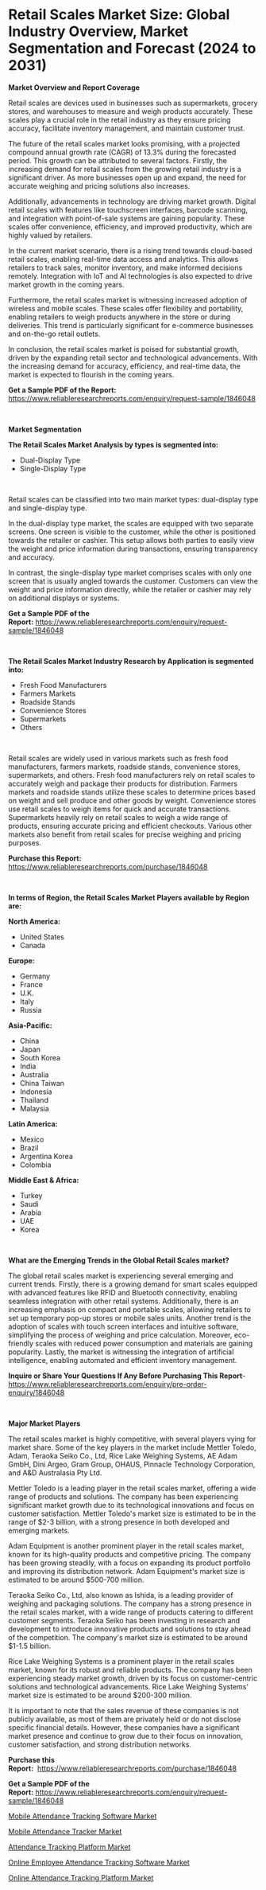 <p><h1>Retail Scales Market Size: Global Industry Overview, Market Segmentation and Forecast (2024 to 2031)</h1></p><p><strong>Market Overview and Report Coverage</strong></p>
<p><p>Retail scales are devices used in businesses such as supermarkets, grocery stores, and warehouses to measure and weigh products accurately. These scales play a crucial role in the retail industry as they ensure pricing accuracy, facilitate inventory management, and maintain customer trust. </p><p>The future of the retail scales market looks promising, with a projected compound annual growth rate (CAGR) of 13.3% during the forecasted period. This growth can be attributed to several factors. Firstly, the increasing demand for retail scales from the growing retail industry is a significant driver. As more businesses open up and expand, the need for accurate weighing and pricing solutions also increases.</p><p>Additionally, advancements in technology are driving market growth. Digital retail scales with features like touchscreen interfaces, barcode scanning, and integration with point-of-sale systems are gaining popularity. These scales offer convenience, efficiency, and improved productivity, which are highly valued by retailers.</p><p>In the current market scenario, there is a rising trend towards cloud-based retail scales, enabling real-time data access and analytics. This allows retailers to track sales, monitor inventory, and make informed decisions remotely. Integration with IoT and AI technologies is also expected to drive market growth in the coming years.</p><p>Furthermore, the retail scales market is witnessing increased adoption of wireless and mobile scales. These scales offer flexibility and portability, enabling retailers to weigh products anywhere in the store or during deliveries. This trend is particularly significant for e-commerce businesses and on-the-go retail outlets.</p><p>In conclusion, the retail scales market is poised for substantial growth, driven by the expanding retail sector and technological advancements. With the increasing demand for accuracy, efficiency, and real-time data, the market is expected to flourish in the coming years.</p></p>
<p><strong>Get a Sample PDF of the Report:</strong> <a href="https://www.reliableresearchreports.com/enquiry/request-sample/1846048">https://www.reliableresearchreports.com/enquiry/request-sample/1846048</a></p>
<p>&nbsp;</p>
<p><strong>Market Segmentation</strong></p>
<p><strong>The Retail Scales Market Analysis by types is segmented into:</strong></p>
<p><ul><li>Dual-Display Type</li><li>Single-Display Type</li></ul></p>
<p>&nbsp;</p>
<p><p>Retail scales can be classified into two main market types: dual-display type and single-display type. </p><p>In the dual-display type market, the scales are equipped with two separate screens. One screen is visible to the customer, while the other is positioned towards the retailer or cashier. This setup allows both parties to easily view the weight and price information during transactions, ensuring transparency and accuracy. </p><p>In contrast, the single-display type market comprises scales with only one screen that is usually angled towards the customer. Customers can view the weight and price information directly, while the retailer or cashier may rely on additional displays or systems.</p></p>
<p><strong>Get a Sample PDF of the Report:</strong>&nbsp;<a href="https://www.reliableresearchreports.com/enquiry/request-sample/1846048">https://www.reliableresearchreports.com/enquiry/request-sample/1846048</a></p>
<p>&nbsp;</p>
<p><strong>The Retail Scales Market Industry Research by Application is segmented into:</strong></p>
<p><ul><li>Fresh Food Manufacturers</li><li>Farmers Markets</li><li>Roadside Stands</li><li>Convenience Stores</li><li>Supermarkets</li><li>Others</li></ul></p>
<p>&nbsp;</p>
<p><p>Retail scales are widely used in various markets such as fresh food manufacturers, farmers markets, roadside stands, convenience stores, supermarkets, and others. Fresh food manufacturers rely on retail scales to accurately weigh and package their products for distribution. Farmers markets and roadside stands utilize these scales to determine prices based on weight and sell produce and other goods by weight. Convenience stores use retail scales to weigh items for quick and accurate transactions. Supermarkets heavily rely on retail scales to weigh a wide range of products, ensuring accurate pricing and efficient checkouts. Various other markets also benefit from retail scales for precise weighing and pricing purposes.</p></p>
<p><strong>Purchase this Report:</strong>&nbsp; <a href="https://www.reliableresearchreports.com/purchase/1846048">https://www.reliableresearchreports.com/purchase/1846048</a></p>
<p>&nbsp;</p>
<p><strong>In terms of Region, the Retail Scales Market Players available by Region are:</strong></p>
<p>
    <p> <strong> North America: </strong>
        <ul>
            <li>United States</li>
            <li>Canada</li>
        </ul>
        </p> 
    <p> <strong> Europe: </strong>
        <ul>
            <li>Germany</li>
            <li>France</li>
            <li>U.K.</li>
            <li>Italy</li>
            <li>Russia</li>
        </ul>
        </p> 
    <p> <strong> Asia-Pacific: </strong>
        <ul>
            <li>China</li>
            <li>Japan</li>
            <li>South Korea</li>
            <li>India</li>
            <li>Australia</li>
            <li>China Taiwan</li>
            <li>Indonesia</li>
            <li>Thailand</li>
            <li>Malaysia</li>
        </ul>
        </p> 
    <p> <strong> Latin America: </strong>
        <ul>
            <li>Mexico</li>
            <li>Brazil</li>
            <li>Argentina Korea</li>
            <li>Colombia</li>
        </ul>
        </p> 
    <p> <strong> Middle East & Africa: </strong>
        <ul>
            <li>Turkey</li>
            <li>Saudi</li>
            <li>Arabia</li>
            <li>UAE</li>
            <li>Korea</li>
        </ul>
    </p>
    </p>
<p>&nbsp;</p>
<p><strong>What are the Emerging Trends in the Global Retail Scales market?</strong></p>
<p><p>The global retail scales market is experiencing several emerging and current trends. Firstly, there is a growing demand for smart scales equipped with advanced features like RFID and Bluetooth connectivity, enabling seamless integration with other retail systems. Additionally, there is an increasing emphasis on compact and portable scales, allowing retailers to set up temporary pop-up stores or mobile sales units. Another trend is the adoption of scales with touch screen interfaces and intuitive software, simplifying the process of weighing and price calculation. Moreover, eco-friendly scales with reduced power consumption and materials are gaining popularity. Lastly, the market is witnessing the integration of artificial intelligence, enabling automated and efficient inventory management.</p></p>
<p><strong>Inquire or Share Your Questions If Any Before Purchasing This Report</strong>- <a href="https://www.reliableresearchreports.com/enquiry/pre-order-enquiry/1846048">https://www.reliableresearchreports.com/enquiry/pre-order-enquiry/1846048</a></p>
<p>&nbsp;</p>
<p><strong>Major Market Players</strong></p>
<p><p>The retail scales market is highly competitive, with several players vying for market share. Some of the key players in the market include Mettler Toledo, Adam, Teraoka Seiko Co., Ltd, Rice Lake Weighing Systems, AE Adam GmbH, Dini Argeo, Gram Group, OHAUS, Pinnacle Technology Corporation, and A&D Australasia Pty Ltd.</p><p>Mettler Toledo is a leading player in the retail scales market, offering a wide range of products and solutions. The company has been experiencing significant market growth due to its technological innovations and focus on customer satisfaction. Mettler Toledo's market size is estimated to be in the range of $2-3 billion, with a strong presence in both developed and emerging markets.</p><p>Adam Equipment is another prominent player in the retail scales market, known for its high-quality products and competitive pricing. The company has been growing steadily, with a focus on expanding its product portfolio and improving its distribution network. Adam Equipment's market size is estimated to be around $500-700 million.</p><p>Teraoka Seiko Co., Ltd, also known as Ishida, is a leading provider of weighing and packaging solutions. The company has a strong presence in the retail scales market, with a wide range of products catering to different customer segments. Teraoka Seiko has been investing in research and development to introduce innovative products and solutions to stay ahead of the competition. The company's market size is estimated to be around $1-1.5 billion.</p><p>Rice Lake Weighing Systems is a prominent player in the retail scales market, known for its robust and reliable products. The company has been experiencing steady market growth, driven by its focus on customer-centric solutions and technological advancements. Rice Lake Weighing Systems' market size is estimated to be around $200-300 million.</p><p>It is important to note that the sales revenue of these companies is not publicly available, as most of them are privately held or do not disclose specific financial details. However, these companies have a significant market presence and continue to grow due to their focus on innovation, customer satisfaction, and strong distribution networks.</p></p>
<p><strong>Purchase this Report:</strong>&nbsp;&nbsp;<a href="https://www.reliableresearchreports.com/purchase/1846048">https://www.reliableresearchreports.com/purchase/1846048</a></p>
<p></p>
<p><strong>Get a Sample PDF of the Report:</strong>&nbsp;<a href="https://www.reliableresearchreports.com/enquiry/request-sample/1846048">https://www.reliableresearchreports.com/enquiry/request-sample/1846048</a></p>
<p><p><a href="https://medium.com/p/9111431f02b1/edit">Mobile Attendance Tracking Software Market</a></p><p><a href="https://medium.com/@minnieebert2827/mobile-attendance-tracker-market-report-reveals-the-latest-trends-and-growth-opportunities-of-this-1e071d7ffa96">Mobile Attendance Tracker Market</a></p><p><a href="https://medium.com/@minnieebert2827/attendance-tracking-platform-market-analysis-its-cagr-market-segmentation-and-global-industry-44f35dbebfeb">Attendance Tracking Platform Market</a></p><p><a href="https://medium.com/@minnieebert2827/online-employee-attendance-tracking-software-market-competitive-analysis-market-trends-and-60363aaf7ea2">Online Employee Attendance Tracking Software Market</a></p><p><a href="https://medium.com/@minnieebert2827/online-attendance-tracking-platform-market-insights-into-market-cagr-market-trends-and-growth-85f3a460e7e2">Online Attendance Tracking Platform Market</a></p></p>